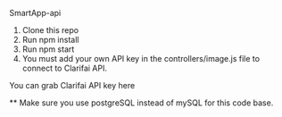 SmartApp-api

1. Clone this repo
2. Run npm install
3. Run npm start
4. You must add your own API key in the controllers/image.js file to connect to Clarifai API.

You can grab Clarifai API key here

** Make sure you use postgreSQL instead of mySQL for this code base.
